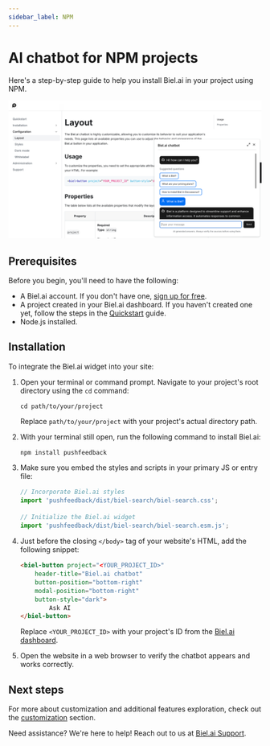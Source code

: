 ```yaml
---
sidebar_label: NPM
---
```


# AI chatbot for NPM projects

Here's a step-by-step guide to help you install Biel.ai in your project using NPM.

![Feedback wiget for docs screenshot](./images/biel-widget-docs.png)

## Prerequisites

Before you begin, you'll need to have the following:

- A Biel.ai account. If you don't have one, [sign up for free](https://app.biel.ai/accounts/signup/).
- A project created in your Biel.ai dashboard. If you haven't created one yet, follow the steps in the [Quickstart](../quickstart.md#2-create-a-project) guide.
- Node.js installed.


## Installation

To integrate the Biel.ai widget into your site:

1. Open your terminal or command prompt. Navigate to your project's root directory using the `cd` command:

    ```console
    cd path/to/your/project
    ```
    
    Replace `path/to/your/project` with your project's actual directory path.

2. With your terminal still open, run the following command to install Biel.ai:

    ```console
    npm install pushfeedback
    ```

3. Make sure you embed the styles and scripts in your primary JS or entry file:

    ```js
    // Incorporate Biel.ai styles
    import 'pushfeedback/dist/biel-search/biel-search.css';

    // Initialize the Biel.ai widget
    import 'pushfeedback/dist/biel-search/biel-search.esm.js';
    ```

4. Just before the closing `</body>` tag of your website's HTML, add the following snippet:

    ```html
    <biel-button project="<YOUR_PROJECT_ID>" 
        header-title="Biel.ai chatbot"
        button-position="bottom-right"
        modal-position="bottom-right"
        button-style="dark">
            Ask AI
    </biel-button>
    ```

    Replace `<YOUR_PROJECT_ID>` with your project's ID from the [Biel.ai dashboard](../quickstart.md#2-create-a-project).

1. Open the website in a web browser to verify the chatbot appears and works correctly.

## Next steps

For more about customization and additional features exploration, check out the [customization](/category/customization) section.

Need assistance? We're here to help! Reach out to us at [Biel.ai Support](https://biel.ai/contact).
